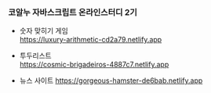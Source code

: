 ### 코알누 자바스크립트 온라인스터디 2기

- 숫자 맞히기 게임  
  https://luxury-arithmetic-cd2a79.netlify.app

- 투두리스트  
  https://cosmic-brigadeiros-4887c7.netlify.app

- 뉴스 사이트
  https://gorgeous-hamster-de6bab.netlify.app  
